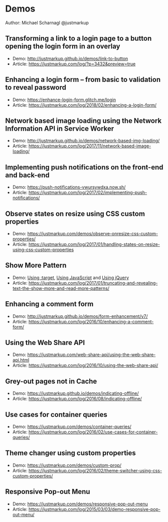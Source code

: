 Demos
============

Author: Michael Scharnagl @justmarkup

Transforming a link to a login page to a button opening the login form in an overlay
------------
* Demo: http://justmarkup.github.io/demos/link-to-button
* Article: https://justmarkup.com/log/?p=3432&preview=true

Enhancing a login form – from basic to validation to reveal password
------------
* Demo: https://enhance-login-form.glitch.me/login
* Article: https://justmarkup.com/log/2018/02/enhancing-a-login-form/

Network based image loading using the Network Information API in Service Worker
------------
* Demo: http://justmarkup.github.io/demos/network-based-img-loading/
* Article: https://justmarkup.com/log/2017/11/network-based-image-loading/

Implementing push notifications on the front-end and back-end
------------
 * Demo: https://push-notifications-vwursywdxa.now.sh/
 * Article: https://justmarkup.com/log/2017/02/implementing-push-notifications/

Observe states on resize using CSS custom properties
------------
 * Demo: https://justmarkup.com/demos/observe-onresize-css-custom-properties/
 * Article: https://justmarkup.com/log/2017/01/handling-states-on-resize-using-css-custom-properties

Show More Pattern
------------
 * Demo: [Using :target](https://justmarkup.com/demos/toggle-content/showmore/with-target), [Using JavaScript](https://justmarkup.com/demos/toggle-content/showmore/with-jquery/) and [Using jQuery](https://justmarkup.com/demos/toggle-content/showmore/with-js/)
 * Article: https://justmarkup.com/log/2017/01/truncating-and-revealing-text-the-show-more-and-read-more-patterns/

Enhancing a comment form
------------
 * Demo: http://justmarkup.github.io/demos/form-enhancement/v7/
 * Article: https://justmarkup.com/log/2016/10/enhancing-a-comment-form/

Using the Web Share API
------------
 * Demo: https://justmarkup.com/web-share-api/using-the-web-share-api.html
 * Article: https://justmarkup.com/log/2016/10/using-the-web-share-api/

Grey-out pages not in Cache
------------
 * Demo: https://justmarkup.github.io/demos/indicating-offline/
 * Article: https://justmarkup.com/log/2016/08/indicating-offline/

Use cases for container queries
------------
 * Demo: https://justmarkup.com/demos/container-queries/
 * Article: https://justmarkup.com/log/2016/02/use-cases-for-container-queries/

Theme changer using custom properties
------------
 * Demo: https://justmarkup.com/demos/custom-prop/
 * Article: https://justmarkup.com/log/2016/02/theme-switcher-using-css-custom-properties/

Responsive Pop-out Menu
------------
 * Demo: https://justmarkup.com/demos/responsive-pop-out-menu
 * Article: https://justmarkup.com/log/2015/03/03/demo-responsive-pop-out-menu/
 
